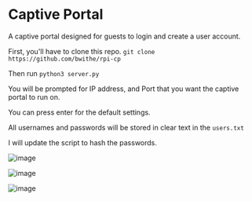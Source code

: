 # Captive Portal
A captive portal designed for guests to login and create a user account.

First, you'll have to clone this repo.
```git clone https://github.com/bwithe/rpi-cp```

Then run ```python3 server.py```

You will be prompted for IP address, and Port that you want the captive portal to run on. 

You can press enter for the default settings.

All usernames and passwords will be stored in clear text in the ```users.txt```

I will update the script to hash the passwords. 


![image](https://github.com/BwithE/rpi-cp/assets/144924113/e19c51f4-0987-4cc7-82a3-19841d30c05d)

![image](https://github.com/BwithE/rpi-cp/assets/144924113/ec1873aa-4491-4c5a-895c-69c4db8776fa)

![image](https://github.com/BwithE/rpi-cp/assets/144924113/76cf6030-5c22-4ca3-bbc0-4c775b54777b)

